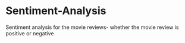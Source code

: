 Sentiment-Analysis
==================

Sentiment analysis for the movie reviews- whether the movie review is positive or negative

